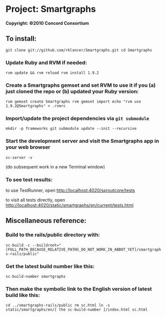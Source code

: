 # Project:   Smartgraphs
#### Copyright: ©2010 Concord Consortium

## To install:
`git clone git://github.com/rklancer/Smartgraphs.git
cd Smartgraphs`

### Update Ruby and RVM if needed:
`rvm update && rvm reload
rvm install 1.9.2`

### Create a Smartgraphs gemset and set RVM to use it if you (a) just cloned the repo or (b) updated your Ruby version:
`rvm gemset create Smartgraphs
rvm gemset import
echo "rvm use 1.9.2@Smartgraphs" > .rvmrc`

### Import/update the project dependencies via `git submodule`
`mkdir -p frameworks
git submodule update --init --recursive`

### Start the development server and visit the Smartgraphs app in your web browser

`sc-server -v`

(do subsequent work in a new Terminal window)

### To see test results:

to use TestRunner, open <http://localhost:4020/sproutcore/tests>

to visit all tests directly, open <http://localhost:4020/static/smartgraphs/en/current/tests.html>


## Miscellaneous reference:

### Build to the rails/public directory with:
`sc-build -c --buildroot="[FULL_PATH_BECAUSE_RELATIVE_PATHS_DO_NOT_WORK_IN_ABBOT_YET]/smartgraphs-rails/public"`

### Get the latest build number like this:
`sc-build-number smartgraphs`

### Then make the symbolic link to the English version of latest build like this:
`cd ../smartgraphs-rails/public
rm sc.html
ln -s static/smartgraphs/en/[ the sc-build-number ]/index.html sc.html`
